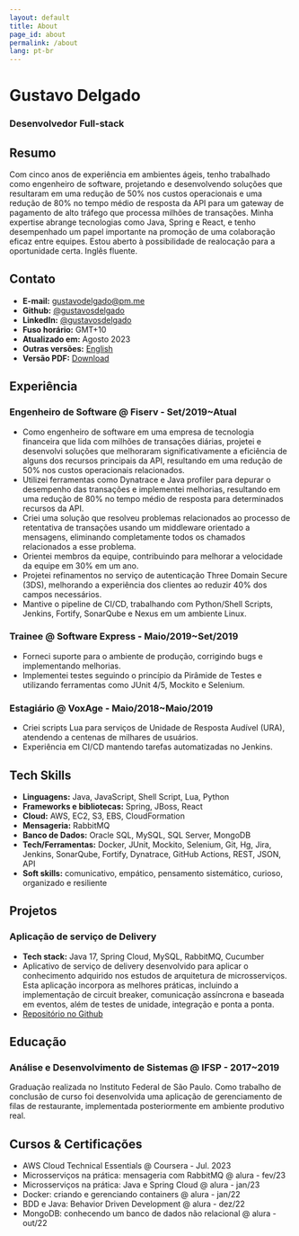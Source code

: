 ```yaml
---
layout: default
title: About
page_id: about
permalink: /about
lang: pt-br
---
```

# Gustavo Delgado

### Desenvolvedor Full-stack

## Resumo

Com cinco anos de experiência em ambientes ágeis, tenho trabalhado como engenheiro de software, projetando e desenvolvendo soluções que resultaram em uma redução de 50% nos custos operacionais e uma redução de 80% no tempo médio de resposta da API para um gateway de pagamento de alto tráfego que processa milhões de transações. Minha expertise abrange tecnologias como Java, Spring e React, e tenho desempenhado um papel importante na promoção de uma colaboração eficaz entre equipes. Estou aberto à possibilidade de realocação para a oportunidade certa. Inglês fluente.

## Contato

- **E-mail:** gustavodelgado@pm.me
- **Github:** [@gustavosdelgado](https://www.github.com/gustavosdelgado)
- **LinkedIn:** [@gustavosdelgado](https://www.linkedin.com/in/gustavosdelgado)
- **Fuso horário:** GMT+10
- **Atualizado em:** Agosto 2023
- **Outras versões:** [English](../)
- **Versão PDF:** [Download]({{site.baseurl}}/files/Gustavo_Delgado_CV_pt.pdf)

## Experiência

### Engenheiro de Software @ Fiserv - Set/2019~Atual

- Como engenheiro de software em uma empresa de tecnologia financeira que lida com milhões de transações diárias, projetei e desenvolvi soluções que melhoraram significativamente a eficiência de alguns dos recursos principais da API, resultando em uma redução de 50% nos custos operacionais relacionados.
- Utilizei ferramentas como Dynatrace e Java profiler para depurar o desempenho das transações e implementei melhorias, resultando em uma redução de 80% no tempo médio de resposta para determinados recursos da API.
- Criei uma solução que resolveu problemas relacionados ao processo de retentativa de transações usando um middleware orientado a mensagens, eliminando completamente todos os chamados relacionados a esse problema.
- Orientei membros da equipe, contribuindo para melhorar a velocidade da equipe em 30% em um ano.
- Projetei refinamentos no serviço de autenticação Three Domain Secure (3DS), melhorando a experiência dos clientes ao reduzir 40% dos campos necessários.
- Mantive o pipeline de CI/CD, trabalhando com Python/Shell Scripts, Jenkins, Fortify, SonarQube e Nexus em um ambiente Linux.

### Trainee @ Software Express - Maio/2019~Set/2019

- Forneci suporte para o ambiente de produção, corrigindo bugs e implementando melhorias.
- Implementei testes seguindo o princípio da Pirâmide de Testes e utilizando ferramentas como JUnit 4/5, Mockito e Selenium.

### Estagiário @ VoxAge - Maio/2018~Maio/2019

- Criei scripts Lua para serviços de Unidade de Resposta Audível (URA), atendendo a centenas de milhares de usuários.
- Experiência em CI/CD mantendo tarefas automatizadas no Jenkins.

## Tech Skills

- **Linguagens:** Java, JavaScript, Shell Script, Lua, Python
- **Frameworks e bibliotecas:** Spring, JBoss, React
- **Cloud:** AWS, EC2, S3, EBS, CloudFormation
- **Mensageria:** RabbitMQ
- **Banco de Dados:** Oracle SQL, MySQL, SQL Server, MongoDB
- **Tech/Ferramentas:** Docker, JUnit, Mockito, Selenium, Git, Hg, Jira, Jenkins, SonarQube, Fortify, Dynatrace, GitHub Actions, REST, JSON, API
- **Soft skills:** comunicativo, empático, pensamento sistemático, curioso, organizado e resiliente

## Projetos

### Aplicação de serviço de Delivery

- **Tech stack:** Java 17, Spring Cloud, MySQL, RabbitMQ, Cucumber
- Aplicativo de serviço de delivery desenvolvido para aplicar o conhecimento adquirido nos estudos de arquitetura de microsserviços. Esta aplicação incorpora as melhores práticas, incluindo a implementação de circuit breaker, comunicação assíncrona e baseada em eventos, além de testes de unidade, integração e ponta a ponta.
- [Repositório no Github](https://github.com/gustavosdelgado/microservices_architecture)

## Educação

### Análise e Desenvolvimento de Sistemas @ IFSP - 2017~2019

Graduação realizada no Instituto Federal de São Paulo. Como trabalho de conclusão de curso foi desenvolvida uma aplicação de gerenciamento de filas de restaurante, implementada posteriormente em ambiente produtivo real.

## Cursos & Certificações

- AWS Cloud Technical Essentials @ Coursera - Jul. 2023
- Microsserviços na prática: mensageria com RabbitMQ @ alura - fev/23
- Microsserviços na prática: Java e Spring Cloud @ alura - jan/23
- Docker: criando e gerenciando containers @ alura - jan/22
- BDD e Java: Behavior Driven Development @ alura - dez/22
- MongoDB: conhecendo um banco de dados não relacional @ alura - out/22